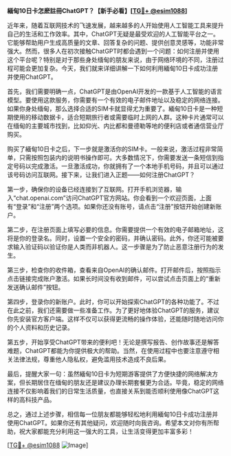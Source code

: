 **緬甸10日卡怎麽註冊ChatGPT？【新手必看】[[TG💪+ @esim1088](https://t.me/s/esim1088)]**

近年来，随着互联网技术的飞速发展，越来越多的人开始使用人工智能工具来提升自己的生活和工作效率。其中，ChatGPT无疑是最受欢迎的人工智能平台之一。它能够帮助用户生成高质量的文章、回答复杂的问题、提供创意灵感等，功能非常强大。然而，很多人在初次接触ChatGPT时都会遇到一个问题：如何注册并使用这个平台呢？特别是对于那些身处缅甸的朋友来说，由于网络环境的不同，注册过程可能会更加复杂。今天，我们就来详细讲解一下如何利用緬甸10日卡成功注册并使用ChatGPT。

首先，我们需要明确一点，ChatGPT是由OpenAI开发的一款基于人工智能的语言模型。要使用这款服务，你需要有一个有效的电子邮件地址以及稳定的网络连接。如果你身处缅甸，那么选择合适的SIM卡就显得尤为重要了。緬甸10日卡是一种短期使用的移动数据卡，适合短期旅行者或需要临时上网的人群。这种卡片通常可以在缅甸的主要城市找到，比如仰光、内比都和曼德勒等地的便利店或者通信营业厅购买。

购买了緬甸10日卡之后，下一步就是激活你的SIM卡。一般来说，激活过程非常简单，只需按照包装内的说明书操作即可。大多数情况下，你需要发送一条短信到指定号码以完成激活。一旦激活成功，你就拥有了一个本地手机号码，并且可以通过该号码访问互联网。接下来，让我们进入正题——如何注册ChatGPT？

第一步，确保你的设备已经连接到了互联网。打开手机浏览器，输入“chat.openai.com”访问ChatGPT官方网站。你会看到一个欢迎页面，上面有“登录”和“注册”两个选项。如果你还没有账号，请点击“注册”按钮开始创建新账户。

第二步，在注册页面上填写必要的信息。你需要提供一个有效的电子邮箱地址，这将是你的登录名。同时，设置一个安全的密码，并确认密码。此外，你还可能被要求输入验证码以验证你是人类而非机器人。这一步骤是为了防止恶意注册行为的发生。

第三步，检查你的收件箱，查看来自OpenAI的确认邮件。打开邮件后，按照指示点击链接完成账户激活。如果长时间没有收到邮件，可以尝试点击页面上的“重新发送确认邮件”按钮。

第四步，登录你的新账户。此时，你可以开始探索ChatGPT的各种功能了。不过在此之前，我们还需要做一些准备工作。为了更好地体验ChatGPT的服务，建议你先安装官方客户端。这样不仅可以获得更流畅的操作体验，还能随时随地访问你的个人资料和历史记录。

第五步，开始享受ChatGPT带来的便利吧！无论是撰写报告、创作故事还是解答难题，ChatGPT都能为你提供极大的帮助。当然，在使用过程中也要注意遵守相关法律法规，尊重他人隐私权，避免滥用技术造成不良后果。

最后，提醒大家一句：虽然緬甸10日卡为短期游客提供了方便快捷的网络解决方案，但长期居住在缅甸的朋友还是建议办理长期套餐更为合适。毕竟，稳定的网络连接不仅影响着我们的日常生活质量，也直接关系到能否顺利使用像ChatGPT这样的高科技产品。

总之，通过上述步骤，相信每一位朋友都能够轻松地利用緬甸10日卡成功注册并使用ChatGPT。如果你还有其他疑问，欢迎随时向我咨询。希望本文对你有所帮助，祝大家都能充分利用这一强大的工具，让生活变得更加丰富多彩！

[[TG💪+ @esim1088](https://t.me/s/esim1088) ![Image](https://i.postimg.cc/4NQfJmqS/Snipaste-2025-05-13-00-14-12.png)]